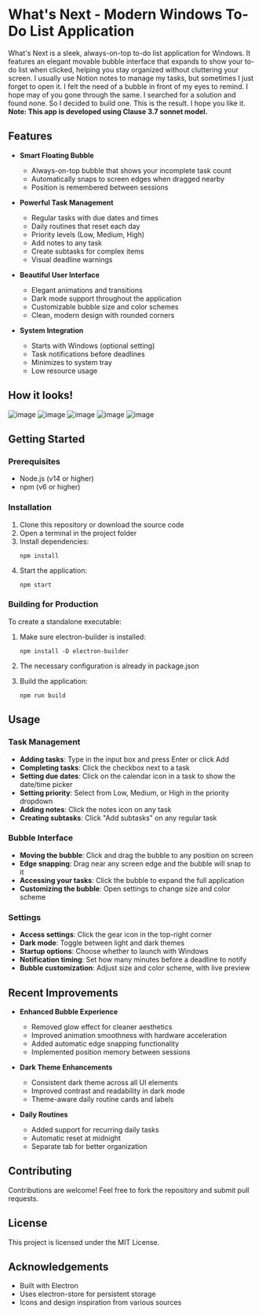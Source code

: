 # What's Next - Modern Windows To-Do List Application

What's Next is a sleek, always-on-top to-do list application for Windows. It features an elegant movable bubble interface that expands to show your to-do list when clicked, helping you stay organized without cluttering your screen. I usually use Notion notes to manage my tasks, but sometimes I just forget to open it. I felt the need of a bubble in front of my eyes to remind. I hope may of you gone through the same. I searched for a solution and found none. So I decided to build one. This is the result. I hope you like it.
**Note: This app is developed using Clause 3.7 sonnet model.**

## Features

- **Smart Floating Bubble**
  - Always-on-top bubble that shows your incomplete task count
  - Automatically snaps to screen edges when dragged nearby
  - Position is remembered between sessions

- **Powerful Task Management**
  - Regular tasks with due dates and times
  - Daily routines that reset each day
  - Priority levels (Low, Medium, High)
  - Add notes to any task
  - Create subtasks for complex items
  - Visual deadline warnings

- **Beautiful User Interface**
  - Elegant animations and transitions
  - Dark mode support throughout the application
  - Customizable bubble size and color schemes
  - Clean, modern design with rounded corners

- **System Integration**
  - Starts with Windows (optional setting)
  - Task notifications before deadlines
  - Minimizes to system tray
  - Low resource usage

 ## How it looks! 
![image](https://github.com/user-attachments/assets/975ec881-23c7-4053-afc6-93fafce321a6)
![image](https://github.com/user-attachments/assets/d8b2e897-78ff-4d5b-99b5-628158ac23e8)
![image](https://github.com/user-attachments/assets/e25a4526-2c6c-45b1-9b05-31ab838279dd)
![image](https://github.com/user-attachments/assets/af26c957-5234-4b52-9344-abb29cb4a663)
![image](https://github.com/user-attachments/assets/edbcee9e-c15d-4e22-b777-d68517d11eac)



## Getting Started

### Prerequisites

- Node.js (v14 or higher)
- npm (v6 or higher)

### Installation

1. Clone this repository or download the source code
2. Open a terminal in the project folder
3. Install dependencies:
   ```
   npm install
   ```
4. Start the application:
   ```
   npm start
   ```

### Building for Production

To create a standalone executable:

1. Make sure electron-builder is installed:
   ```
   npm install -D electron-builder
   ```

2. The necessary configuration is already in package.json

3. Build the application:
   ```
   npm run build
   ```

## Usage

### Task Management
- **Adding tasks**: Type in the input box and press Enter or click Add
- **Completing tasks**: Click the checkbox next to a task
- **Setting due dates**: Click on the calendar icon in a task to show the date/time picker
- **Setting priority**: Select from Low, Medium, or High in the priority dropdown
- **Adding notes**: Click the notes icon on any task
- **Creating subtasks**: Click "Add subtasks" on any regular task

### Bubble Interface
- **Moving the bubble**: Click and drag the bubble to any position on screen
- **Edge snapping**: Drag near any screen edge and the bubble will snap to it
- **Accessing your tasks**: Click the bubble to expand the full application
- **Customizing the bubble**: Open settings to change size and color scheme

### Settings
- **Access settings**: Click the gear icon in the top-right corner
- **Dark mode**: Toggle between light and dark themes
- **Startup options**: Choose whether to launch with Windows
- **Notification timing**: Set how many minutes before a deadline to notify
- **Bubble customization**: Adjust size and color scheme, with live preview

## Recent Improvements

- **Enhanced Bubble Experience**
  - Removed glow effect for cleaner aesthetics
  - Improved animation smoothness with hardware acceleration
  - Added automatic edge snapping functionality
  - Implemented position memory between sessions

- **Dark Theme Enhancements**
  - Consistent dark theme across all UI elements
  - Improved contrast and readability in dark mode
  - Theme-aware daily routine cards and labels

- **Daily Routines**
  - Added support for recurring daily tasks
  - Automatic reset at midnight
  - Separate tab for better organization

## Contributing

Contributions are welcome! Feel free to fork the repository and submit pull requests.

## License

This project is licensed under the MIT License.

## Acknowledgements

- Built with Electron
- Uses electron-store for persistent storage
- Icons and design inspiration from various sources 
